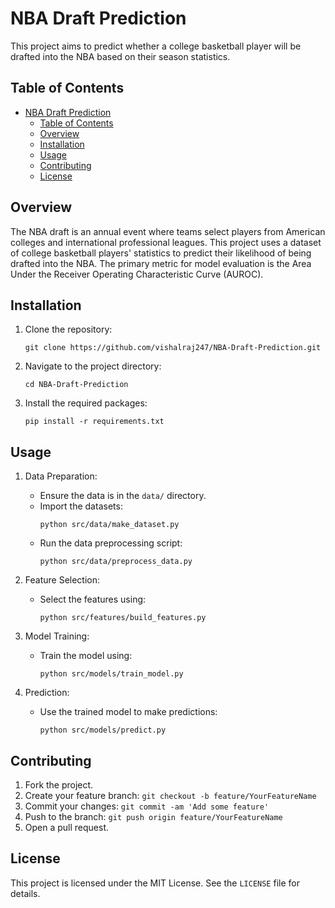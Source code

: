 # NBA Draft Prediction

This project aims to predict whether a college basketball player will be drafted into the NBA based on their season statistics.

## Table of Contents

- [NBA Draft Prediction](#nba-draft-prediction)
  - [Table of Contents](#table-of-contents)
  - [Overview](#overview)
  - [Installation](#installation)
  - [Usage](#usage)
  - [Contributing](#contributing)
  - [License](#license)

## Overview

The NBA draft is an annual event where teams select players from American colleges and international professional leagues. This project uses a dataset of college basketball players' statistics to predict their likelihood of being drafted into the NBA. The primary metric for model evaluation is the Area Under the Receiver Operating Characteristic Curve (AUROC).

## Installation

1. Clone the repository:
   ```
   git clone https://github.com/vishalraj247/NBA-Draft-Prediction.git
   ```

2. Navigate to the project directory:
   ```
   cd NBA-Draft-Prediction
   ```

3. Install the required packages:
   ```
   pip install -r requirements.txt
   ```

## Usage

1. Data Preparation:
   - Ensure the data is in the `data/` directory.
   - Import the datasets:
     ```
     python src/data/make_dataset.py
     ```
   - Run the data preprocessing script:
     ```
     python src/data/preprocess_data.py
     ```

2. Feature Selection:
   - Select the features using:
     ```
     python src/features/build_features.py
     ```

3. Model Training:
   - Train the model using:
     ```
     python src/models/train_model.py
     ```

4. Prediction:
   - Use the trained model to make predictions:
     ```
     python src/models/predict.py
     ```

## Contributing

1. Fork the project.
2. Create your feature branch: `git checkout -b feature/YourFeatureName`
3. Commit your changes: `git commit -am 'Add some feature'`
4. Push to the branch: `git push origin feature/YourFeatureName`
5. Open a pull request.

## License

This project is licensed under the MIT License. See the `LICENSE` file for details.